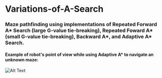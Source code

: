 # Variations-of-A-Search

### Maze pathfinding using implementations of Repeated Forward A* Search (large G-value tie-breaking), Repeated Foward A* (small G-value tie-breaking), Backward A*, and Adaptive A* Search.


#### Example of robot's point of view while using Adaptive A* to navigate an unknown maze:
![Alt Text](https://github.com/acheng416/Variations-of-Astar-Search/blob/master/RobotPathfinding.gif)
